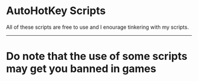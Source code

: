# AutoHotKey Scripts

All of these scripts are free to use and I enourage tinkering with my scripts. 
 
 
 
 
----------------------------
# Do note that the use of some scripts may get you banned in games
